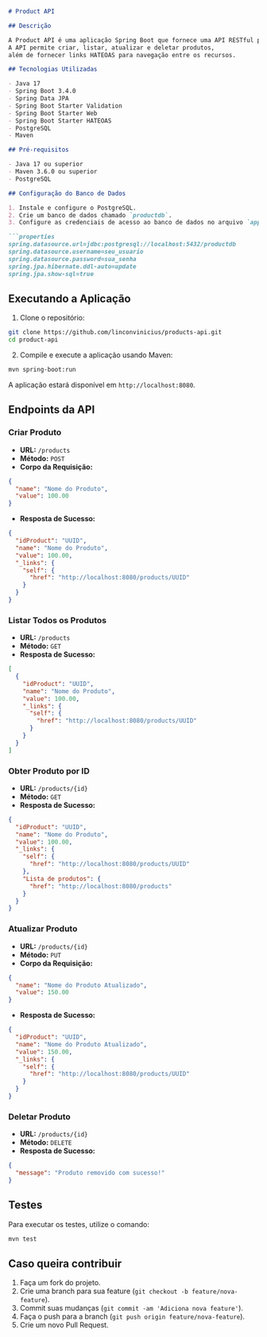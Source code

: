 ```markdown
# Product API

## Descrição

A Product API é uma aplicação Spring Boot que fornece uma API RESTful para gerenciar produtos. 
A API permite criar, listar, atualizar e deletar produtos,
além de fornecer links HATEOAS para navegação entre os recursos.

## Tecnologias Utilizadas

- Java 17
- Spring Boot 3.4.0
- Spring Data JPA
- Spring Boot Starter Validation
- Spring Boot Starter Web
- Spring Boot Starter HATEOAS
- PostgreSQL
- Maven

## Pré-requisitos

- Java 17 ou superior
- Maven 3.6.0 ou superior
- PostgreSQL

## Configuração do Banco de Dados

1. Instale e configure o PostgreSQL.
2. Crie um banco de dados chamado `productdb`.
3. Configure as credenciais de acesso ao banco de dados no arquivo `application.properties`:

```properties
spring.datasource.url=jdbc:postgresql://localhost:5432/productdb
spring.datasource.username=seu_usuario
spring.datasource.password=sua_senha
spring.jpa.hibernate.ddl-auto=update
spring.jpa.show-sql=true
```

## Executando a Aplicação

1. Clone o repositório:

```sh
git clone https://github.com/linconvinicius/products-api.git
cd product-api
```

2. Compile e execute a aplicação usando Maven:

```sh
mvn spring-boot:run
```

A aplicação estará disponível em `http://localhost:8080`.

## Endpoints da API

### Criar Produto

- **URL:** `/products`
- **Método:** `POST`
- **Corpo da Requisição:**

```json
{
  "name": "Nome do Produto",
  "value": 100.00
}
```

- **Resposta de Sucesso:**

```json
{
  "idProduct": "UUID",
  "name": "Nome do Produto",
  "value": 100.00,
  "_links": {
    "self": {
      "href": "http://localhost:8080/products/UUID"
    }
  }
}
```

### Listar Todos os Produtos

- **URL:** `/products`
- **Método:** `GET`
- **Resposta de Sucesso:**

```json
[
  {
    "idProduct": "UUID",
    "name": "Nome do Produto",
    "value": 100.00,
    "_links": {
      "self": {
        "href": "http://localhost:8080/products/UUID"
      }
    }
  }
]
```

### Obter Produto por ID

- **URL:** `/products/{id}`
- **Método:** `GET`
- **Resposta de Sucesso:**

```json
{
  "idProduct": "UUID",
  "name": "Nome do Produto",
  "value": 100.00,
  "_links": {
    "self": {
      "href": "http://localhost:8080/products/UUID"
    },
    "Lista de produtos": {
      "href": "http://localhost:8080/products"
    }
  }
}
```

### Atualizar Produto

- **URL:** `/products/{id}`
- **Método:** `PUT`
- **Corpo da Requisição:**

```json
{
  "name": "Nome do Produto Atualizado",
  "value": 150.00
}
```

- **Resposta de Sucesso:**

```json
{
  "idProduct": "UUID",
  "name": "Nome do Produto Atualizado",
  "value": 150.00,
  "_links": {
    "self": {
      "href": "http://localhost:8080/products/UUID"
    }
  }
}
```

### Deletar Produto

- **URL:** `/products/{id}`
- **Método:** `DELETE`
- **Resposta de Sucesso:**

```json
{
  "message": "Produto removido com sucesso!"
}
```

## Testes

Para executar os testes, utilize o comando:

```sh
mvn test
```

## Caso queira contribuir

1. Faça um fork do projeto.
2. Crie uma branch para sua feature (`git checkout -b feature/nova-feature`).
3. Commit suas mudanças (`git commit -am 'Adiciona nova feature'`).
4. Faça o push para a branch (`git push origin feature/nova-feature`).
5. Crie um novo Pull Request.